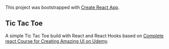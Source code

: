 This project was bootstrapped with [Create React App](https://github.com/facebook/create-react-app).

## Tic Tac Toe

A simple Tic Tac Toe build with React and React Hooks based on [Complete react Course for Creating Amazing UI on Udemy](https://udemy.com).
